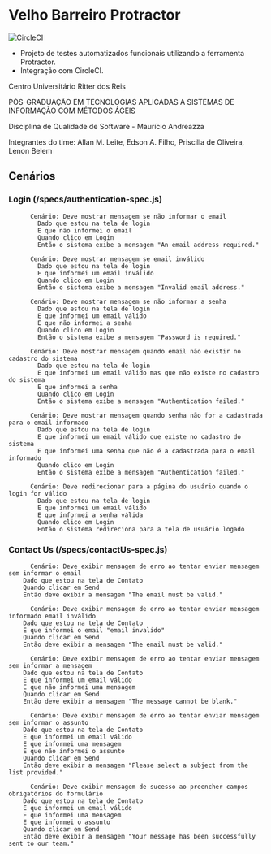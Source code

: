 # Velho Barreiro Protractor

[![CircleCI](https://circleci.com/gh/tasima-uniritter/velhoBarreiroProtractor/tree/master.svg?style=svg)](https://circleci.com/gh/tasima-uniritter/velhoBarreiroProtractor/tree/master)

* Projeto de testes automatizados funcionais utilizando a ferramenta Protractor.
* Integração com CircleCI.


Centro Universitário Ritter dos Reis

PÓS-GRADUAÇÃO EM TECNOLOGIAS APLICADAS A SISTEMAS DE INFORMAÇÃO COM MÉTODOS ÁGEIS

Disciplina de Qualidade de Software - Maurício Andreazza

Integrantes do time: Allan M. Leite, Edson A. Filho, Priscilla de Oliveira, Lenon Belem


## Cenários

### Login (/specs/authentication-spec.js)

```
      Cenário: Deve mostrar mensagem se não informar o email
        Dado que estou na tela de login
        E que não informei o email
        Quando clico em Login
        Então o sistema exibe a mensagem "An email address required."
```
```
      Cenário: Deve mostrar mensagem se email inválido
        Dado que estou na tela de login
        E que informei um email inválido
        Quando clico em Login
        Então o sistema exibe a mensagem "Invalid email address."
```
```
      Cenário: Deve mostrar mensagem se não informar a senha
        Dado que estou na tela de login
        E que informei um email válido
        E que não informei a senha
        Quando clico em Login
        Então o sistema exibe a mensagem "Password is required."
```
```
      Cenário: Deve mostrar mensagem quando email não existir no cadastro do sistema
        Dado que estou na tela de login
        E que informei um email válido mas que não existe no cadastro do sistema
        E que informei a senha
        Quando clico em Login
        Então o sistema exibe a mensagem "Authentication failed."
```
```
      Cenário: Deve mostrar mensagem quando senha não for a cadastrada para o email informado
        Dado que estou na tela de login
        E que informei um email válido que existe no cadastro do sistema
        E que informei uma senha que não é a cadastrada para o email informado
        Quando clico em Login
        Então o sistema exibe a mensagem "Authentication failed."
```
```
      Cenário: Deve redirecionar para a página do usuário quando o login for válido
        Dado que estou na tela de login
        E que informei um email válido 
        E que informei a senha válida
        Quando clico em Login
        Então o sistema redireciona para a tela de usuário logado
```

### Contact Us (/specs/contactUs-spec.js)

```
      Cenário: Deve exibir mensagem de erro ao tentar enviar mensagem sem informar o email
	Dado que estou na tela de Contato
	Quando clicar em Send
	Então deve exibir a mensagem "The email must be valid."
```

```
      Cenário: Deve exibir mensagem de erro ao tentar enviar mensagem informado email inválido
	Dado que estou na tela de Contato
	E que informei o email "email invalido"
	Quando clicar em Send
	Então deve exibir a mensagem "The email must be valid."
```

```
      Cenário: Deve exibir mensagem de erro ao tentar enviar mensagem sem informar a mensagem
	Dado que estou na tela de Contato
	E que informei um email válido
	E que não informei uma mensagem
	Quando clicar em Send
	Então deve exibir a mensagem "The message cannot be blank."
```
```
      Cenário: Deve exibir mensagem de erro ao tentar enviar mensagem sem informar o assunto
	Dado que estou na tela de Contato
	E que informei um email válido
	E que informei uma mensagem
	E que não informei o assunto
	Quando clicar em Send
	Então deve exibir a mensagem "Please select a subject from the list provided."
```
```
      Cenário: Deve exibir mensagem de sucesso ao preencher campos obrigatórios do formulário
	Dado que estou na tela de Contato
	E que informei um email válido
	E que informei uma mensagem
	E que informei o assunto
	Quando clicar em Send
	Então deve exibir a mensagem "Your message has been successfully sent to our team."
```
